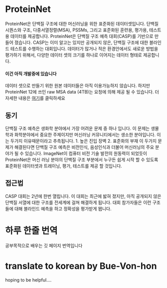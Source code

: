# ProteinNet

ProteinNet은 단백질 구조에 대한 머신러닝을 위한 표준화된 데이터셋입니다.
단백질 시퀀스와 구조, 다중서열정렬(MSA), PSSMs, 그리고 표준화된 훈련용, 평가용, 테스트용 데이터를 제공합니다.
ProteinNet은 단백질 구조 예측 대회(CASP)를 기반으로 만들어 졌습니다.
CASP는 이미 알고는 있지만 공개되지 않은, 단백질 구조에 대한 블라인드 테스트를 수행하는 대회입니다.
데이터가 많거나 적은 환경안에서도 새로운 방법을 평가하기 위해서, 다양한 데이터 셋의 크기를 하나로 이어지는 데이터 형태로 제공합니다.

#### 이건 아직 개발중에 있습니다

데이터 셋으로 만들기 위한 원본 데이터들은 아직 이용가능하지 않습니다. 하지만 ProteinNet 12에 쓰인 raw MSA data (4TB)는 요청에 의해 제공 될 수 있습니다.
더 자세한 내용은 [여기](https://github.com/aqlaboratory/proteinnet/blob/master/docs/raw_data.md)를 클릭하세요

## 동기

단백질 구조 예측은 생화학 분야에서 가장 어려운 문제 중 하나 입니다. 이 문제는 생물학과 화학분야에서 중요한 주제이지만 머신러닝 커뮤니티에서는 생소한 분야입니다.
이는 두가지 이유때문이라고 추측됩니다. 1. 높은 진입 장벽 2. 표준화의 부재 이 두가지 문제가 해결된다면 단백질 구조 예측은 비전인식, 음성인식과 더불어 머신러닝의 주요 분야가 될 수 있습니다.
ImageNet이 컴퓨터 비전 기술 발전의 원동력이 되었듯이 ProteinNet은 머신 러닝 분야의 단백질 구조 부분에서 누구든 쉽게 시작 할 수 있도록 표준화된 데이터셋과 트레이닝, 평가, 테스트를 제공 할 것입니다.


## 접근법

CASP 대회는 2년에 한번 열립니다. 이 대회는 최근에 밣혀 졌지만, 아직 공개되지 않은 단백질 서열에 대한 구조를 전세계에 걸쳐 해결하게 됩니다.
대회 참가자들은 이런 구조들에 대해 블라인드 예측을 하고 정확성을 평가받게 됍니다.

# 하루 한줄 번역

공부목적으로 배우는 깃 페이지 번역입니다

# translate to korean by Bue-Von-hon
hoping to be helpful....

